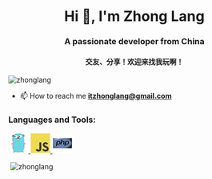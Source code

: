 <h1 align="center">Hi 👋, I'm Zhong Lang</h1>
<h3 align="center">A passionate developer from China</h3>
<h4 align="center">交友、分享！欢迎来找我玩啊！</h4>
<p align="left"> <img src="https://komarev.com/ghpvc/?username=zhonglang&label=Profile%20views&color=0e75b6&style=flat" alt="zhonglang" /> </p>



- 📫 How to reach me **itzhonglang@gmail.com**
<p align="left">
</p>

<h3 align="left">Languages and Tools:</h3>
<p align="left"> <a href="https://golang.org" target="_blank" rel="noreferrer"> <img src="https://raw.githubusercontent.com/devicons/devicon/master/icons/go/go-original.svg" alt="go" width="40" height="40"/> </a> <a href="https://developer.mozilla.org/en-US/docs/Web/JavaScript" target="_blank" rel="noreferrer"> <img src="https://raw.githubusercontent.com/devicons/devicon/master/icons/javascript/javascript-original.svg" alt="javascript" width="40" height="40"/> </a> <a href="https://www.php.net" target="_blank" rel="noreferrer"> <img src="https://raw.githubusercontent.com/devicons/devicon/master/icons/php/php-original.svg" alt="php" width="40" height="40"/> </a> </p>


<p>&nbsp;<img align="center" src="https://github-readme-stats.vercel.app/api?username=zhonglang&show_icons=true&locale=en&theme=radical" alt="zhonglang" /></p>



